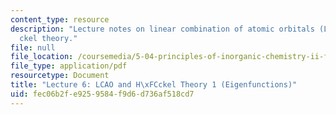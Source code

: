 ```yaml
---
content_type: resource
description: "Lecture notes on linear combination of atomic orbitals (LCAOs) and H\xFC\
  ckel theory."
file: null
file_location: /coursemedia/5-04-principles-of-inorganic-chemistry-ii-fall-2008/fec06b2fe9259584f9d6d736af518cd7_Lecture_6.pdf
file_type: application/pdf
resourcetype: Document
title: "Lecture 6: LCAO and H\xFCckel Theory 1 (Eigenfunctions)"
uid: fec06b2f-e925-9584-f9d6-d736af518cd7
---
```

